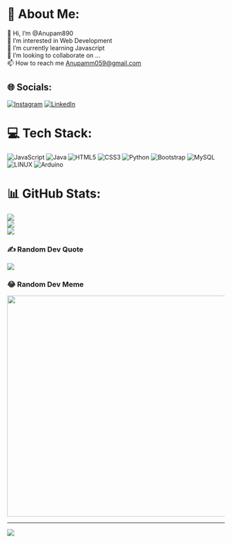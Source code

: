 # 💫 About Me:
👋 Hi, I’m @Anupam890<br>👀 I’m interested in Web Development<br>🌱 I’m currently learning Javascript<br>💞️ I’m looking to collaborate on ...<br>📫 How to reach me Anupamm059@gmail.com


## 🌐 Socials:
[![Instagram](https://img.shields.io/badge/Instagram-%23E4405F.svg?logo=Instagram&logoColor=white)](https://instagram.com/its_anupam_19) [![LinkedIn](https://img.shields.io/badge/LinkedIn-%230077B5.svg?logo=linkedin&logoColor=white)](https://linkedin.com/in/AnupamMandal) 

# 💻 Tech Stack:
![JavaScript](https://img.shields.io/badge/javascript-%23323330.svg?style=for-the-badge&logo=javascript&logoColor=%23F7DF1E) ![Java](https://img.shields.io/badge/java-%23ED8B00.svg?style=for-the-badge&logo=java&logoColor=white) ![HTML5](https://img.shields.io/badge/html5-%23E34F26.svg?style=for-the-badge&logo=html5&logoColor=white) ![CSS3](https://img.shields.io/badge/css3-%231572B6.svg?style=for-the-badge&logo=css3&logoColor=white) ![Python](https://img.shields.io/badge/python-3670A0?style=for-the-badge&logo=python&logoColor=ffdd54) ![Bootstrap](https://img.shields.io/badge/bootstrap-%23563D7C.svg?style=for-the-badge&logo=bootstrap&logoColor=white) ![MySQL](https://img.shields.io/badge/mysql-%2300f.svg?style=for-the-badge&logo=mysql&logoColor=white) ![LINUX](https://img.shields.io/badge/Linux-FCC624?style=for-the-badge&logo=linux&logoColor=black) ![Arduino](https://img.shields.io/badge/-Arduino-00979D?style=for-the-badge&logo=Arduino&logoColor=white)
# 📊 GitHub Stats:
![](https://github-readme-stats.vercel.app/api?username=anupam890&theme=radical&hide_border=false&include_all_commits=false&count_private=false)<br/>
![](https://github-readme-streak-stats.herokuapp.com/?user=anupam890&theme=radical&hide_border=false)<br/>
![](https://github-readme-stats.vercel.app/api/top-langs/?username=anupam890&theme=radical&hide_border=false&include_all_commits=false&count_private=false&layout=compact)

### ✍️ Random Dev Quote
![](https://quotes-github-readme.vercel.app/api?type=horizontal&theme=radical)

### 😂 Random Dev Meme
<img src="https://random-memer.herokuapp.com/" width="512px"/>

---
[![](https://visitcount.itsvg.in/api?id=anupam890&icon=2&color=1)](https://visitcount.itsvg.in)

<!-- Proudly created with GPRM ( https://gprm.itsvg.in ) -->
